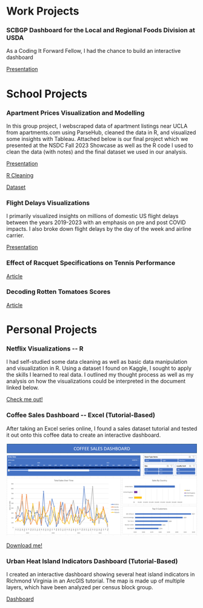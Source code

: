 # Work Projects

### SCBGP Dashboard for the Local and Regional Foods Division at USDA

As a Coding It Forward Fellow, I had the chance to build an interactive dashboard 

[Presentation](https://github.com/codingitforward/fellowship2024/blob/main/Stella_Koh.pdf)


# School Projects

### Apartment Prices Visualization and Modelling

In this group project, I webscraped data of apartment listings near UCLA from apartments.com using ParseHub, cleaned the data in R, and visualized some insights with Tableau. 
Attached below is our final project which we presented at the NSDC Fall 2023 Showcase as well as the R code I used to clean the data (with notes) and the final dataset we used in our analysis.

[Presentation](https://github.com/stel-ls/sk_portfolio/blob/cff86a2a6fc7f24187f9547bb8d3b20127c29f1b/NSDC%20Project/Bruin%20Apartment%20Finder%20Presentation.pdf)

[R Cleaning](https://github.com/stel-ls/sk_portfolio/blob/fc90d6f4c8ab537141b47ab96bd419e36fa577b3/NSDC%20Project/Data%20Cleaning.R)

[Dataset](https://github.com/stel-ls/sk_portfolio/blob/30269d33befa5da10762483432903371d1729e59/NSDC%20Project/Apartment%20Dataset.tsv)


### Flight Delays Visualizations

I primarily visualized insights on millions of domestic US flight delays between the years 2019-2023 with an emphasis on pre and post COVID impacts. I also broke down flight delays by the day of the week and airline carrier.

[Presentation](https://github.com/stel-ls/sk_portfolio/blob/1e6c1c8f623ceebdac36950f8ea8e0033b6dcb9b/NSDC%20Project/Revised%20W24%20-%20NSDC%20Presentation.pdf)

### Effect of Racquet Specifications on Tennis Performance

[Article](https://www.bruinsportsanalytics.com/post/raquet-specifications)

### Decoding Rotten Tomatoes Scores

[Article](https://ucladatares.medium.com/decoding-rotten-tomatoes-scores-f4c58b0886c3)


# Personal Projects

### Netflix Visualizations -- R 

I had self-studied some data cleaning as well as basic data manipulation and visualization in R. Using a dataset I found on Kaggle, I sought to apply the skills I learned to real data. I outlined my thought process as well as my analysis on how the visualizations could be interpreted in the document linked below.

[Check me out!](http://rpubs.com/stel-ls/1101790)

### Coffee Sales Dashboard -- Excel (Tutorial-Based)

After taking an Excel series online, I found a sales dataset tutorial and tested it out onto this coffee data to create an interactive dashboard.

![image](https://github.com/stel-ls/sk_portfolio/blob/main/Coffee%20Sales/Interactive%20Dashboard%201%20-%20QuickView.png)

[Download me!](https://github.com/stel-ls/sk_portfolio/blob/45eb5570816b5140cf39cb6165c0b80549f7f67b/Coffee%20Sales/Interactive%20Dashboard%201%20-%20Coffee%20Orders.xlsx)


### Urban Heat Island Indicators Dashboard (Tutorial-Based)

I created an interactive dashboard showing several heat island indicators in Richmond Virginia in an ArcGIS tutorial. The map is made up of multiple layers, which have been analyzed per census block group.

[Dashboard](https://www.arcgis.com/apps/dashboards/73ea38af36d2468c97bc3293d7b21698)

